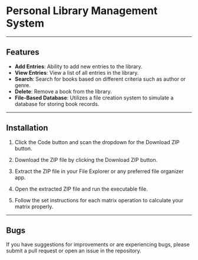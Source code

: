 # Personal Library Management System

---

## Features
- **Add Entries**: Ability to add new entries to the library.
- **View Entries**: View a list of all entries in the library.
- **Search**: Search for books based on different criteria such as author or genre.
- **Delete**: Remove a book from the library.
- **File-Based Database**: Utilizes a file creation system to simulate a database for storing book records.

---

## Installation
1. Click the Code button and scan the dropdown for the Download ZIP button.

2. Download the ZIP file by clicking the Download ZIP button.

3. Extract the ZIP file in your File Explorer or any preferred file organizer app.

4. Open the extracted ZIP file and run the executable file.

5. Follow the set instructions for each matrix operation to calculate your matrix properly.

---

## Bugs
If you have suggestions for improvements or are experiencing bugs, please submit a pull request or open an issue in the repository.

